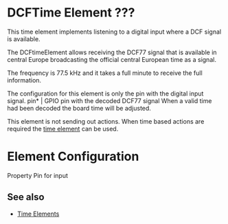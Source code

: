 # DCFTime Element ???

This time element implements listening to a digital input where a DCF signal is available. 



The DCFtimeElement allows receiving the DCF77 signal that is available in central Europe broadcasting the official central European time as a signal.

The frequency is 77.5 kHz and it takes a full minute to receive the full information.

The configuration for this element is only the pin with the digital input signal. 
pin* | GPIO pin with the decoded DCF77 signal
When a valid time had been decoded the board time will be adjusted.

This element is not sending out actions. When time based actions are required the [time element](elements/time) can be used.

# Element Configuration

Property  Pin for input

## See also

* [Time Elements](timeelements)
